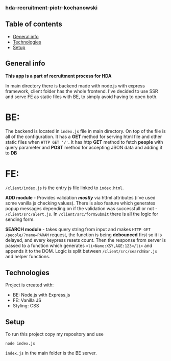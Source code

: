 ### hda-recruitment-piotr-kochanowski
## Table of contents
* [General info](#general-info)
* [Technologies](#technologies)
* [Setup](#setup)

## General info
**This app is a part of recruitment process for HDA**


In main directory there is backend made with node.js with express framework, client folder has the whole frontend.
I've decided to use SSR and serve FE as static files with BE, to simply avoid having to open both. 

# BE:
The backend is located in `index.js` file in main directory. On top of the file is all of the configuration.
It has a **GET** method for serving html file and other static files when `HTTP GET '/'`.
It has http **GET** method to fetch **people** with query parameter and **POST** method for accepting JSON data and adding it to **DB**

# FE:
`/client/index.js` is the entry js file linked to `index.html`.

**ADD module** - Provides validation  ***mostly*** via httml attributes (i've used some vanilla js checking values). There is also feature which generates popup messages depending on if the validation was successfull or not  - `/client/src/alert.js`. In `/client/src/formSubmit` there is all the logic for sending form. 

**SEARCH module** - takes query string from input and makes `HTTP GET /people/?name=PARAM` request, the function is being **debounced** first so it is delayed, and every keypress resets count. Then the response from server is passed to a function which generates `<li>Name:XSY,AGE:123</li>` and appends it to the DOM.
Logic is split between `/client/src/searchBar.js` and helper functions.

## Technologies
Project is created with:
* BE: Node.js with Express.js
* FE: Vanilla JS
* Styling: CSS
	
## Setup
To run this project copy my repository and use
```
node index.js
```
`index.js` in the main folder is the BE server.
